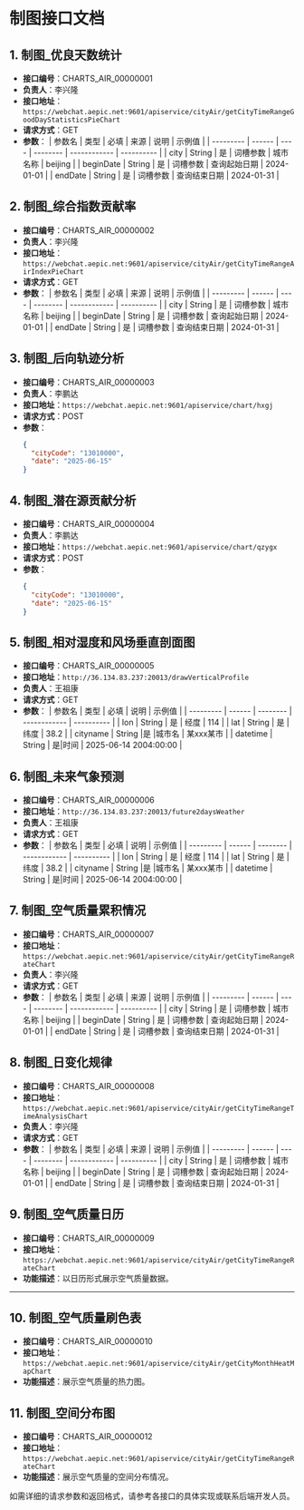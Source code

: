 # 制图接口文档

## 1. 制图\_优良天数统计

- **接口编号**：CHARTS_AIR_00000001
- **负责人**：李兴隆
- **接口地址**：
  `https://webchat.aepic.net:9601/apiservice/cityAir/getCityTimeRangeGoodDayStatisticsPieChart`
- **请求方式**：GET
- **参数**：
  | 参数名 | 类型 | 必填 | 来源 | 说明 | 示例值 |
  | --------- | ------ | ---- | -------- | ------------ | ---------- |
  | city | String | 是 | 词槽参数 | 城市名称 | beijing |
  | beginDate | String | 是 | 词槽参数 | 查询起始日期 | 2024-01-01 |
  | endDate | String | 是 | 词槽参数 | 查询结束日期 | 2024-01-31 |

## 2. 制图\_综合指数贡献率

- **接口编号**：CHARTS_AIR_00000002
- **负责人**：李兴隆
- **接口地址**：`https://webchat.aepic.net:9601/apiservice/cityAir/getCityTimeRangeAirIndexPieChart`
- **请求方式**：GET
- **参数**：
  | 参数名 | 类型 | 必填 | 来源 | 说明 | 示例值 |
  | --------- | ------ | ---- | -------- | ------------ | ---------- |
  | city | String | 是 | 词槽参数 | 城市名称 | beijing |
  | beginDate | String | 是 | 词槽参数 | 查询起始日期 | 2024-01-01 |
  | endDate | String | 是 | 词槽参数 | 查询结束日期 | 2024-01-31 |

## 3. 制图\_后向轨迹分析

- **接口编号**：CHARTS_AIR_00000003
- **负责人**：李鹏达
- **接口地址**：`https://webchat.aepic.net:9601/apiservice/chart/hxgj`
- **请求方式**：POST
- **参数**：
  ```json
  {
    "cityCode": "13010000",
    "date": "2025-06-15"
  }
  ```

## 4. 制图\_潜在源贡献分析

- **接口编号**：CHARTS_AIR_00000004
- **负责人**：李鹏达
- **接口地址**：`https://webchat.aepic.net:9601/apiservice/chart/qzygx`
- **请求方式**：POST
- **参数**：
  ```json
  {
    "cityCode": "13010000",
    "date": "2025-06-15"
  }
  ```

## 5. 制图\_相对湿度和风场垂直剖面图

- **接口编号**：CHARTS_AIR_00000005
- **接口地址**：`http://36.134.83.237:20013/drawVerticalProfile`
- **负责人**：王祖康
- **请求方式**：GET
- **参数**：
  | 参数名 | 类型 | 必填 | 说明 | 示例值 |
  | --------- | ------ | -------- | ------------ | ---------- |
  | lon | String | 是 | 经度 | 114 |
  | lat | String | 是 | 纬度 | 38.2 |
  | cityname | String |是 |城市名 | 某xxx某市 |
  | datetime | String | 是|时间 | 2025-06-14 2004:00:00 |

## 6. 制图\_未来气象预测

- **接口编号**：CHARTS_AIR_00000006
- **接口地址**：`http://36.134.83.237:20013/future2daysWeather`
- **负责人**：王祖康
- **请求方式**：GET
- **参数**：
  | 参数名 | 类型 | 必填 | 说明 | 示例值 |
  | --------- | ------ | -------- | ------------ | ---------- |
  | lon | String | 是 | 经度 | 114 |
  | lat | String | 是 | 纬度 | 38.2 |
  | cityname | String |是 |城市名 | 某xxx某市 |
  | datetime | String | 是|时间 | 2025-06-14 2004:00:00 |

## 7. 制图\_空气质量累积情况

- **接口编号**：CHARTS_AIR_00000007
- **接口地址**：`https://webchat.aepic.net:9601/apiservice/cityAir/getCityTimeRangeRateChart`
- **负责人**：李兴隆
- **请求方式**：GET
- **参数**：
  | 参数名 | 类型 | 必填 | 来源 | 说明 | 示例值 |
  | --------- | ------ | ---- | -------- | ------------ | ---------- |
  | city | String | 是 | 词槽参数 | 城市名称 | beijing |
  | beginDate | String | 是 | 词槽参数 | 查询起始日期 | 2024-01-01 |
  | endDate | String | 是 | 词槽参数 | 查询结束日期 | 2024-01-31 |

## 8. 制图\_日变化规律

- **接口编号**：CHARTS_AIR_00000008
- **接口地址**：`https://webchat.aepic.net:9601/apiservice/cityAir/getCityTimeRangeTimeAnalysisChart`
- **负责人**：李兴隆
- **请求方式**：GET
- **参数**：
  | 参数名 | 类型 | 必填 | 来源 | 说明 | 示例值 |
  | --------- | ------ | ---- | -------- | ------------ | ---------- |
  | city | String | 是 | 词槽参数 | 城市名称 | beijing |
  | beginDate | String | 是 | 词槽参数 | 查询起始日期 | 2024-01-01 |
  | endDate | String | 是 | 词槽参数 | 查询结束日期 | 2024-01-31 |

## 9. 制图\_空气质量日历

- **接口编号**：CHARTS_AIR_00000009
- **接口地址**：`https://webchat.aepic.net:9601/apiservice/cityAir/getCityTimeRangeRateChart`
- **功能描述**：以日历形式展示空气质量数据。

---

## 10. 制图\_空气质量刷色表

- **接口编号**：CHARTS_AIR_00000010
- **接口地址**：`https://webchat.aepic.net:9601/apiservice/cityAir/getCityMonthHeatMapChart`
- **功能描述**：展示空气质量的热力图。

## 11. 制图\_空间分布图

- **接口编号**：CHARTS_AIR_00000012
- **接口地址**：`https://webchat.aepic.net:9601/apiservice/cityAir/getCityTimeRangeRateChart`
- **功能描述**：展示空气质量的空间分布情况。

如需详细的请求参数和返回格式，请参考各接口的具体实现或联系后端开发人员。
